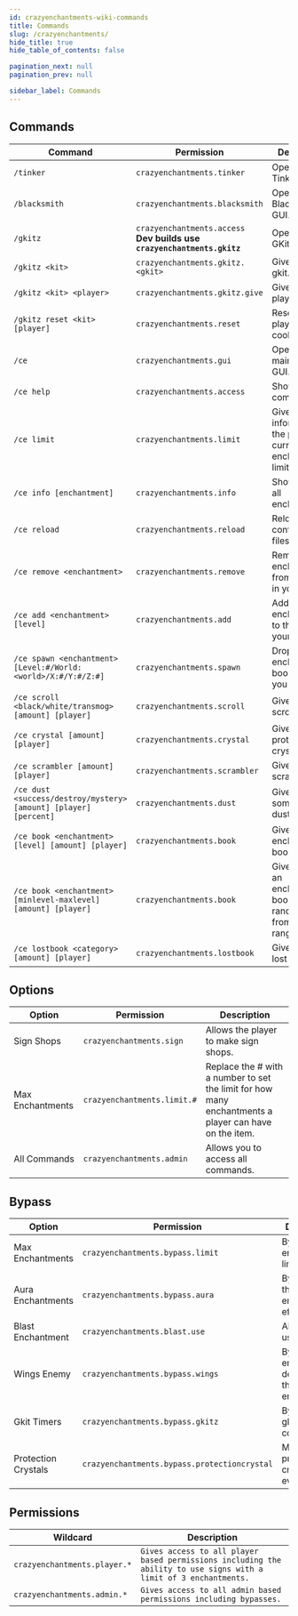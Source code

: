 ```yaml
---
id: crazyenchantments-wiki-commands
title: Commands
slug: /crazyenchantments/
hide_title: true
hide_table_of_contents: false

pagination_next: null
pagination_prev: null

sidebar_label: Commands
---
```


## Commands

Command|Permission|Description
---|---|---
`/tinker`|`crazyenchantments.tinker`|Opens up the Tinkerer GUI.
`/blacksmith`|`crazyenchantments.blacksmith`|Opens up the Black Smith GUI.
`/gkitz`|`crazyenchantments.access` **Dev builds use `crazyenchantments.gkitz`**|Open the GKitz GUI.
`/gkitz <kit>`|`crazyenchantments.gkitz.<gkit>`|Gives you a gkit.
`/gkitz <kit> <player>`|`crazyenchantments.gkitz.give`|Gives another player a gkit.
`/gkitz reset <kit> [player]`|`crazyenchantments.reset`|Reset a players gkit cooldown.
`/ce`|`crazyenchantments.gui`|Opens the main menu GUI.
`/ce help`|`crazyenchantments.access`|Shows all CE commands.
`/ce limit`|`crazyenchantments.limit`|Gives information on the players current enchantment limit.
`/ce info [enchantment]`|`crazyenchantments.info`|Shows info on all enchantments.
`/ce reload`|`crazyenchantments.reload`|Reloads all the configuration files.
`/ce remove <enchantment>`|`crazyenchantments.remove`|Removes an enchantment from the item in your hand.
`/ce add <enchantment> [level]`|`crazyenchantments.add`|Adds an enchantment to the item in your hand.
`/ce spawn <enchantment> [Level:#/World:<world>/X:#/Y:#/Z:#]`|`crazyenchantments.spawn`|Drops an enchantment book where you tell it to.
`/ce scroll <black/white/transmog> [amount] [player]`|`crazyenchantments.scroll`|Give a player scrolls.
`/ce crystal [amount] [player]`|`crazyenchantments.crystal`|Give a player protection crystals.
`/ce scrambler [amount] [player]`|`crazyenchantments.scrambler`|Give a player scramblers.
`/ce dust <success/destroy/mystery> [amount] [player] [percent]`|`crazyenchantments.dust`|Give a player a some magical dust.
`/ce book <enchantment> [level] [amount] [player]`|`crazyenchantments.book`|Give a player enchantment books.
`/ce book <enchantment> [minlevel-maxlevel] [amount] [player]`|`crazyenchantments.book`|Gives a player an enchantment book with a random level from a set range.
`/ce lostbook <category> [amount] [player]`|`crazyenchantments.lostbook`|Give a player lost books.

## Options
| Option           | Permission                  | Description                                                                                           |
|------------------|-----------------------------|-------------------------------------------------------------------------------------------------------|
| Sign Shops       | `crazyenchantments.sign`    | Allows the player to make sign shops.                                                                 |
| Max Enchantments | `crazyenchantments.limit.#` | Replace the # with a number to set the limit for how many enchantments a player can have on the item. |
| All Commands     | `crazyenchantments.admin`   | Allows you to access all commands.                                                                    |

## Bypass
| Option              | Permission                                   | Description                                           |
|---------------------|----------------------------------------------|-------------------------------------------------------|
| Max Enchantments    | `crazyenchantments.bypass.limit`             | Bypasses the enchantment limit.                       |
| Aura Enchantments   | `crazyenchantments.bypass.aura`              | Bypass all the aura enchantment effects.              |
| Blast Enchantment   | `crazyenchantments.blast.use`                | Allows you to use Blast.                              |
| Wings Enemy         | `crazyenchantments.bypass.wings`             | Bypass the enemy detection for the wings enchantment. |
| Gkit Timers         | `crazyenchantments.bypass.gkitz`             | Bypass the gkit cooldowns.                            |
| Protection Crystals | `crazyenchantments.bypass.protectioncrystal` | Make protection crystals work every time.             |

## Permissions
| Wildcard                     | Description                                                                                                       |
|------------------------------|-------------------------------------------------------------------------------------------------------------------|
| `crazyenchantments.player.*` | `Gives access to all player based permissions including the ability to use signs with a limit of 3 enchantments.` |
| `crazyenchantments.admin.*`  | `Gives access to all admin based permissions including bypasses.`                                                 |